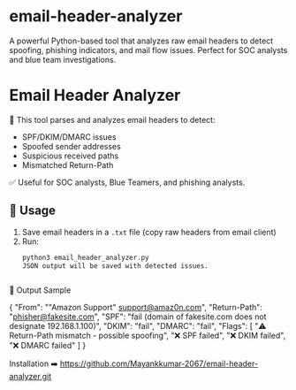 # email-header-analyzer
A powerful Python-based tool that analyzes raw email headers to detect spoofing, phishing indicators, and mail flow issues. Perfect for SOC analysts and blue team investigations.
# Email Header Analyzer

📧 This tool parses and analyzes email headers to detect:
- SPF/DKIM/DMARC issues
- Spoofed sender addresses
- Suspicious received paths
- Mismatched Return-Path

✅ Useful for SOC analysts, Blue Teamers, and phishing analysts.

## 🔧 Usage

1. Save email headers in a `.txt` file (copy raw headers from email client)
2. Run:
   ```bash
   python3 email_header_analyzer.py
   JSON output will be saved with detected issues.



📌 Output Sample

{
  "From": "\"Amazon Support\" <support@amaz0n.com>",
  "Return-Path": "phisher@fakesite.com",
  "SPF": "fail (domain of fakesite.com does not designate 192.168.1.100)",
  "DKIM": "fail",
  "DMARC": "fail",
  "Flags": [
    "⚠️ Return-Path mismatch - possible spoofing",
    "❌ SPF failed",
    "❌ DKIM failed",
    "❌ DMARC failed"
  ]
}


Installation ➡️ https://github.com/Mayankkumar-2067/email-header-analyzer.git
